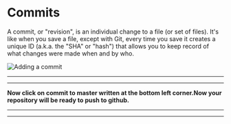 # Commits

A commit, or "revision", is an individual change to a file (or set of files). It's like when you save a file, except with Git, every time you save it creates a unique ID (a.k.a. the "SHA" or "hash") that allows you to keep record of what changes were made when and by who.

![Adding a commit](https://s3.us-west-1.wasabisys.com/idbwmedia.com/images/api/github-desktop-file-uncommitted-changes.png)

---
---
**Now click on commit to master written at the bottom left corner.Now your repository will be ready to push to github.**

---
---
